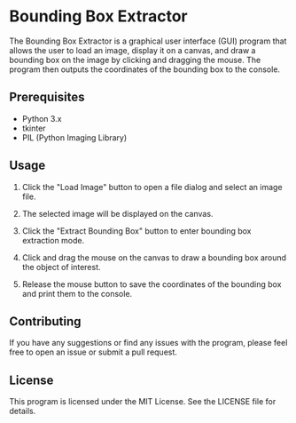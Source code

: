 <h1>Bounding Box Extractor</h1>

The Bounding Box Extractor is a graphical user interface (GUI) program that allows the user to load an image, display it on a canvas, and draw a bounding box on the image by clicking and dragging the mouse. The program then outputs the coordinates of the bounding box to the console.

<h2>Prerequisites</h2>

- Python 3.x
- tkinter
- PIL (Python Imaging Library)

<h2>Usage</h2>

1. Click the "Load Image" button to open a file dialog and select an image file.

2. The selected image will be displayed on the canvas.

3. Click the "Extract Bounding Box" button to enter bounding box extraction mode.

4. Click and drag the mouse on the canvas to draw a bounding box around the object of interest.

5. Release the mouse button to save the coordinates of the bounding box and print them to the console.

<h2>Contributing</h2>

If you have any suggestions or find any issues with the program, please feel free to open an issue or submit a pull request.
<h2>License</h2>

This program is licensed under the MIT License. See the LICENSE file for details.
